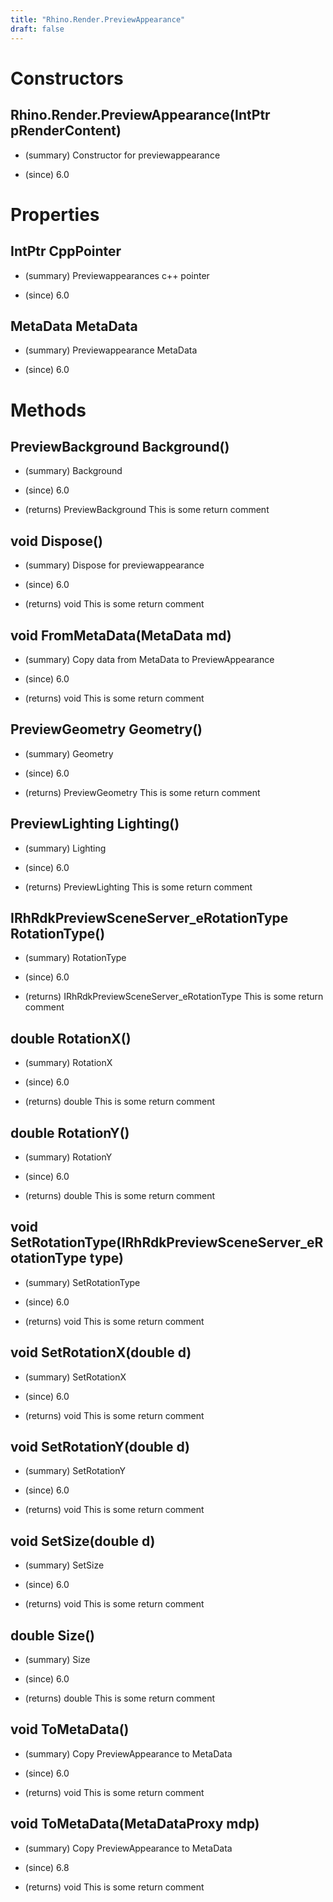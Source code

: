 ```yaml
---
title: "Rhino.Render.PreviewAppearance"
draft: false
---
```


# Constructors
## Rhino.Render.PreviewAppearance(IntPtr pRenderContent)
- (summary) 
     Constructor for previewappearance
     
- (since) 6.0
# Properties
## IntPtr CppPointer
- (summary) 
     Previewappearances c++ pointer
     
- (since) 6.0
## MetaData MetaData
- (summary) 
     Previewappearance MetaData
     
- (since) 6.0
# Methods
## PreviewBackground Background()
- (summary) 
     Background
     
- (since) 6.0
- (returns) PreviewBackground This is some return comment
## void Dispose()
- (summary) 
     Dispose for previewappearance
     
- (since) 6.0
- (returns) void This is some return comment
## void FromMetaData(MetaData md)
- (summary) 
     Copy data from MetaData to PreviewAppearance
     
- (since) 6.0
- (returns) void This is some return comment
## PreviewGeometry Geometry()
- (summary) 
     Geometry
     
- (since) 6.0
- (returns) PreviewGeometry This is some return comment
## PreviewLighting Lighting()
- (summary) 
     Lighting
     
- (since) 6.0
- (returns) PreviewLighting This is some return comment
## IRhRdkPreviewSceneServer_eRotationType RotationType()
- (summary) 
     RotationType
     
- (since) 6.0
- (returns) IRhRdkPreviewSceneServer_eRotationType This is some return comment
## double RotationX()
- (summary) 
     RotationX
     
- (since) 6.0
- (returns) double This is some return comment
## double RotationY()
- (summary) 
     RotationY
     
- (since) 6.0
- (returns) double This is some return comment
## void SetRotationType(IRhRdkPreviewSceneServer_eRotationType type)
- (summary) 
     SetRotationType
     
- (since) 6.0
- (returns) void This is some return comment
## void SetRotationX(double d)
- (summary) 
     SetRotationX
     
- (since) 6.0
- (returns) void This is some return comment
## void SetRotationY(double d)
- (summary) 
     SetRotationY
     
- (since) 6.0
- (returns) void This is some return comment
## void SetSize(double d)
- (summary) 
     SetSize
     
- (since) 6.0
- (returns) void This is some return comment
## double Size()
- (summary) 
     Size
     
- (since) 6.0
- (returns) double This is some return comment
## void ToMetaData()
- (summary) 
     Copy PreviewAppearance to MetaData
     
- (since) 6.0
- (returns) void This is some return comment
## void ToMetaData(MetaDataProxy mdp)
- (summary) 
     Copy PreviewAppearance to MetaData
     
- (since) 6.8
- (returns) void This is some return comment
